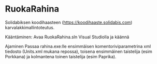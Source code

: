 # RuokaRahina
Solidabiksen koodihaasteen (https://koodihaaste.solidabis.com) karvalakkimallintoteutus.

Kääntäminen:
  Avaa RuokaRahina.sln Visual Studiolla ja käännä
  
Ajaminen
  Passaa rahina.exe:lle ensimmäisen komentoriviparametrina xml tiedosto (Units.xml mukana repossa), toisena ensimmäinen taistelija (esim Porkkana) ja kolmantena toinen taistelija (esim Paprika).
 
